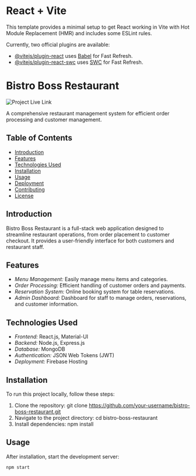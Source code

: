 # React + Vite

This template provides a minimal setup to get React working in Vite with Hot
Module Replacement (HMR) and includes some ESLint rules.

Currently, two official plugins are available:

- [@vitejs/plugin-react](https://github.com/vitejs/vite-plugin-react/blob/main/packages/plugin-react/README.md)
  uses [Babel](https://babeljs.io/) for Fast Refresh.
- [@vitejs/plugin-react-swc](https://github.com/vitejs/vite-plugin-react-swc)
  uses [SWC](https://swc.rs/) for Fast Refresh.

# Bistro Boss Restaurant

![Project Live Link](https://bistro-boss-rastaurent.web.app/)

A comprehensive restaurant management system for efficient order processing and
customer management.

## Table of Contents

- [Introduction](#introduction)
- [Features](#features)
- [Technologies Used](#technologies-used)
- [Installation](#installation)
- [Usage](#usage)
- [Deployment](#deployment)
- [Contributing](#contributing)
- [License](#license)

## Introduction

Bistro Boss Restaurant is a full-stack web application designed to streamline
restaurant operations, from order placement to customer checkout. It provides a
user-friendly interface for both customers and restaurant staff.

## Features

- _Menu Management:_ Easily manage menu items and categories.
- _Order Processing:_ Efficient handling of customer orders and payments.
- _Reservation System:_ Online booking system for table reservations.
- _Admin Dashboard:_ Dashboard for staff to manage orders, reservations, and
  customer information.

## Technologies Used

- _Frontend:_ React.js, Material-UI
- _Backend:_ Node.js, Express.js
- _Database:_ MongoDB
- _Authentication:_ JSON Web Tokens (JWT)
- _Deployment:_ Firebase Hosting

## Installation

To run this project locally, follow these steps:

1. Clone the repository: git clone
   https://github.com/your-username/bistro-boss-restaurant.git
2. Navigate to the project directory: cd bistro-boss-restaurant
3. Install dependencies: npm install

## Usage

After installation, start the development server:

```bash
npm start
```
